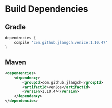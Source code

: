# Build Dependencies


## Gradle

```groovy
dependencies {
    compile 'com.github.jlangch:venice:1.10.47'
}
```

## Maven

```xml
<dependencies>
    <dependency>
        <groupId>com.github.jlangch</groupId>
        <artifactId>venice</artifactId>
        <version>1.10.47</version>
    </dependency>
</dependencies>
```
